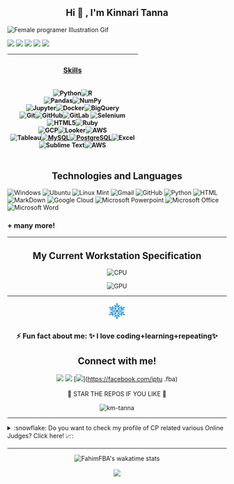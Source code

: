 <h2 align="center"> Hi 👋 , I'm Kinnari Tanna <br/></h2> 
  <img src="https://github.com/madhurimarawat/madhurimarawat/assets/105432776/1b711871-eb4d-4c0a-8f9a-fc1ef55615c0" height=300 width=300 title="Female programer Illustration Gif" alt="Female programer Illustration Gif" > &nbsp;&nbsp;&nbsp;&nbsp;&nbsp;&nbsp;&nbsp;&nbsp;&nbsp;


[![](https://raw.githubusercontent.com/km-tanna/km-tanna/master/profile-summary-card-output/dracula/0-profile-details.svg)](https://github.com/vn7n24fzkq/github-profile-summary-cards)
[![](https://raw.githubusercontent.com/tanna/km-tanna/master/profile-summary-card-output/dracula/1-repos-per-language.svg)](https://github.com/vn7n24fzkq/github-profile-summary-cards) [![](https://raw.githubusercontent.com/km-tanna/km-tanna/master/profile-summary-card-output/dracula/2-most-commit-language.svg)](https://github.com/vn7n24fzkq/github-profile-summary-cards)
[![](https://raw.githubusercontent.com/km-tanna/km-tanna/master/profile-summary-card-output/dracula/3-stats.svg)](https://github.com/vn7n24fzkq/github-profile-summary-cards) [![](https://raw.githubusercontent.com/km-tanna/km-tanna/master/profile-summary-card-output/dracula/4-productive-time.svg)](https://github.com/vn7n24fzkq/github-profile-summary-cards)

| <h3 align='center' style='text-decoration: underline'> <u> Skills </u> </h3> <br> <img alt="Python" src="https://img.shields.io/badge/python%20-%2314354C.svg?&style=for-the-badge&logo=python&logoColor=white"/><img alt="R" src="https://img.shields.io/badge/r-%23276DC3.svg?&style=for-the-badge&logo=r&logoColor=white"/> <br> <img alt="Pandas" src="https://img.shields.io/badge/pandas%20-%23150458.svg?&style=for-the-badge&logo=pandas&logoColor=white" /><img alt="NumPy" src="https://img.shields.io/badge/numpy%20-%23013243.svg?&style=for-the-badge&logo=numpy&logoColor=white" /> <br> <img alt="Jupyter" src="https://img.shields.io/badge/Jupyter%20-%23F37626.svg?&style=for-the-badge&logo=Jupyter&logoColor=white"/><img alt="Docker" src="https://img.shields.io/badge/docker%20-%230db7ed.svg?&style=for-the-badge&logo=docker&logoColor=white"/><img alt="BigQuery" src="https://img.shields.io/badge/BigQuery%20-%23326ce5.svg?&style=for-the-badge&logo=kubernetes&logoColor=white"/> <br> <img alt="Git" src="https://img.shields.io/badge/git%20-%23F05033.svg?&style=for-the-badge&logo=git&logoColor=white"/><img alt="GitHub" src="https://img.shields.io/badge/github%20-%23121011.svg?&style=for-the-badge&logo=github&logoColor=white"/><img alt="GitLab" src="https://img.shields.io/badge/gitlab%20-%23181717.svg?&style=for-the-badge&logo=gitlab&logoColor=white"/> <img alt="Selenium" src="https://img.shields.io/badge/-Arduino-00979D?style=for-the-badge&logo=Selenium&logoColor=white"/> <br> <img alt="HTML5" src="https://img.shields.io/badge/html5%20-%23E34F26.svg?&style=for-the-badge&logo=html5&logoColor=white"/><img alt="Ruby" src="https://img.shields.io/badge/ruby-%23CC342D.svg?&style=for-the-badge&logo=ruby&logoColor=white"/><br><img alt="GCP" src="https://img.shields.io/badge/GCP%20-%23458CF5?style=for-the-badge&logo=Google-Search-Console&logoColor=white"/><img alt="Looker" src="https://img.shields.io/badge/Looker%20-%23458CF5?style=for-the-badge&logo=Google-Search-Console&logoColor=white"/><img alt="AWS" src="https://img.shields.io/badge/AWS%20-%23E37400?style=for-the-badge&logo=Google-Analytics&logoColor=white"/> <br> <img alt="Tableau" src="https://img.shields.io/badge/Tableau%20-%23150458.svg?&style=for-the-badge&logo=pandas&logoColor=white" /><a href="#"><img alt="MySQL" src="https://img.shields.io/badge/MySQL-4479A1?style=for-the-badge&logo=mysql&logoColor=fff"></a><a href="#"><img alt="PostgreSQL" src ="https://img.shields.io/badge/PostgreSQL-4169E1?style=for-the-badge&logo=postgresql&logoColor=fff"></a><img alt="Excel" src="https://img.shields.io/badge/travisci%20-%232B2F33.svg?&style=for-the-badge&logo=travis&logoColor=white"/> <br> <img alt="Sublime Text" src="https://img.shields.io/badge/sublimetext%20-%23FF9800?style=for-the-badge&logo=Sublime-Text&logoColor=white"/><img alt="AWS" src="https://img.shields.io/badge/AWS%20-%23273347?style=for-the-badge&logo=AWS&logoColor=white"/> <br><br>
|---|

</div>

<h2 align="center">
Technologies and Languages </h2>

![Windows](https://img.shields.io/badge/Windows-0078D6?style=flat-square&logoColor=white)
![Ubuntu](https://img.shields.io/badge/Ubuntu-E95420?style=flat-square&logo=ubuntu&logoColor=white)
![Linux Mint](https://img.shields.io/badge/Linux_Mint-87CF3E?style=flat-square&logo=linux-mint&logoColor=white)
![Gmail](https://img.shields.io/badge/Gmail-D14836?style=flat-square&logo=gmail&logoColor=white)
![GitHub](https://img.shields.io/badge/-GitHub-181717?style=flat-square&logo=github)
![Python](https://img.shields.io/badge/Python-14354C?style=flat-square&logo=python&logoColor=white)
![HTML](https://img.shields.io/badge/HTML-239120?style=flat-square&logo=html5&logoColor=white)
![MarkDown](https://img.shields.io/badge/Markdown-000000?style=flat-square&logo=markdown&logoColor=white)
![Google Cloud](https://img.shields.io/badge/Google_Cloud-4285F4?style=flat-square&logo=google-cloud&logoColor=white)
![Microsoft Powerpoint](https://img.shields.io/badge/Microsoft_PowerPoint-B7472A?style=flat-square&logo=microsoft-powerpoint&logoColor=white)
![Microsoft Office](https://img.shields.io/badge/Microsoft_Office-D83B01?style=flat-square&logo=microsoft-office&logoColor=white)
![Microsoft Word](https://img.shields.io/badge/Microsoft_Word-2B579A?style=flat-square&logo=microsoft-word&logoColor=white)
<h3> + many more! </h3>

-------------------------------------------------------------------------------------------------------------------------------------------------------


<h2 align="center">
My Current Workstation Specification </h2>

<div align="center">
	

![CPU](https://img.shields.io/badge/AMD-Ryzen_5_3500X-ED1C24?style=for-the-badge&logo=amd&logoColor=white)
<br> 
	
![GPU](https://img.shields.io/badge/AMD-Radeon_RX_550-ED1C24?style=for-the-badge&logo=amd&logoColor=white) 



</div>

---------------------------------------------------------------------------------------------------------------------------------------------------------------------------------

<div align="center">
  


  
  <img align="center" a href='https://archiveprogram.github.com/'><img src='https://raw.githubusercontent.com/acervenky/animated-github-badges/master/assets/acbadge.gif' width='40' height='40'></a>

 ### ⚡ Fun fact about me: ✨ I love coding+learning+repeating✨ 
 


<h2>Connect with me!</h2>
 
[<img src="https://img.shields.io/badge/linkedin-%230077B5.svg?&style=for-the-badge&logo=linkedin&logoColor=white" />](https://www.linkedin.com/in/kinnari-tanna/) [<img src = "https://img.shields.io/badge/twitter-%2320A1F1.svg?&style=for-the-badge&logo=twitter&logoColor=white">](https://twitter.com/enterwronglink/)  [<img src = "https://img.shields.io/badge/facebook-%2320A1F1.svg?&style=for-the-badge&logo=facebook&logoColor=white">](https://facebook.com/iptu .fba)
<br> <br>
🌟 STAR THE REPOS IF YOU LIKE 🌟



<p><img align="center" src="https://github-readme-streak-stats.herokuapp.com/?user=km-tanna" alt="km-tanna" /></p>



</div>










---------------------------------------------------------------------------------------------------------------------------------------------------------------------------------
<details>
	 <summary> :snowflake: Do you want to check my profile of CP related various Online Judges? Click here! 📈:</summary>
<div align="center">


:star: [HackerRank](https://www.hackerrank.com/kn-tanna) <br>
:star: [Codechef](https://www.codechef.com/users/tanna)  <br>
:star: [Leetcode](https://leetcode.com/tanna/) <br>
 <br>
<i>Many more are coming soon...</i> :clap: </div> </details>
	
	
---------------------------------------------------------------------------------------------------------------------------------------------------------------------------



<div align="center">
	

![FahimFBA's wakatime stats](https://github-readme-stats.vercel.app/api/wakatime?username=km-tanna&layout=compact&theme=synthwave&v=2)


</div>


<p align="center">

<a href="https://github.com/km-tanna/github-readme-twitter">
<img align="center" src="https://github-readme-twitter.gazf.vercel.app/api?id=Fahim_FBA&layout=wide&show_reply=off&show_retweet=off" />
</a>

</p>
